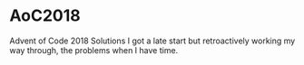 # AoC2018
Advent of Code 2018 Solutions
I got a late start but retroactively working my way through, the problems when I have time.
